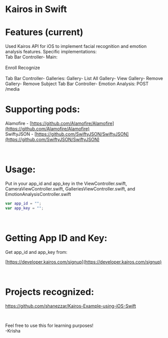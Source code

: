 # Kairos in Swift

# Features (current)
Used Kairos API for iOS to implement facial recognition and emotion analysis features. Specific implementations:
<br/>
Tab Bar Controller- Main:
<br>
<br/>
  Enroll
  Recognize
<br/>  
Tab Bar Controller- Galleries:
  Gallery- List All
  Gallery- View
  Gallery- Remove
  Gallery- Remove Subject
Tab Bar Controller- Emotion Analysis:
  POST /media  
  

# Supporting pods:
Alamofire - [https://github.com/Alamofire/Alamofire](https://github.com/Alamofire/Alamofire)
<br/>
SwiftyJSON - [https://github.com/SwiftyJSON/SwiftyJSON](https://github.com/SwiftyJSON/SwiftyJSON)

<br>

# Usage:
Put in your app\_id and app\_key in the ViewController.swift, CameraViewController.swift, GalleriesViewController.swift, and EmotionAnalysisController.swift


```swift
var app_id = "";
var app_key = "";
```

<br>

# Getting App ID and Key:
Get app\_id and app\_key from:

[https://developer.kairos.com/signup](https://developer.kairos.com/signup)

<br>

# Projects recognized:
https://github.com/shanezzar/Kairos-Example-using-iOS-Swift


<br>


Feel free to use this for learning purposes! <br>
-Krisha


